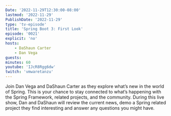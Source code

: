 ```yaml
---
Date: '2022-11-29T12:30:00-08:00'
lastmod: '2022-11-29'
PublishDate: '2022-11-29'
type: 'tv-episode'
title: 'Spring Boot 3: First Look'
episode: '0021'
explicit: 'no'
hosts:
    - DaShaun Carter
    - Dan Vega
guests:
minutes: 60
youtube: 'IJcR8Rgg6dw'
twitch: 'vmwaretanzu'
---
```


Join Dan Vega and DaShaun Carter as they explore what’s new in the world of Spring. This is your chance to stay connected to what’s happening with the Spring Framework, related projects, and the community. During this live show, Dan and DaShaun will review the current news, demo a Spring related project they find interesting and answer any questions you might have.
